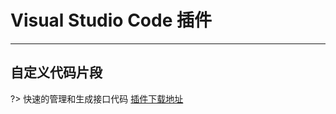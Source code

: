 # Visual Studio Code 插件

---

## 自定义代码片段

?> 快速的管理和生成接口代码 [插件下载地址](https://marketplace.visualstudio.com/items?itemName=shaonianzhentan.diy-code-snippets
)